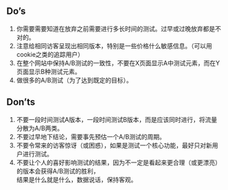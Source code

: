 
## Do’s

1. 你需要需要知道在放弃之前需要进行多长时间的测试。过早或过晚放弃都是不对的。  
2. 注意给相同访客呈现出相同版本，特别是一些价格什么敏感信息。（可以用cookie之类的追踪用户）  
3. 在整个网站中保持A/B测试的一致性，不要在X页面显示A中测试元素，而在Y页面显示B种测试元素。  
4. 做很多的A/B测试（为了达到既定的目标）。  

## Don’ts

1. 不要一段时间测试A版本，一段时间测试B版本，而是应该同时进行，将流量分散为A/B两类。  
2. 不要过早地下结论，需要事先预估一个A/B测试的周期。  
3. 不要令常来的访客惊讶（或困惑），如果是测试一个核心功能，最好只对新用户进行测试。  
4. 不要让个人的喜好影响测试的结果，因为不一定是看起来更合理（或更漂亮）的版本会获得A/B测试的胜利，  
   结果是什么就是什么，数据说话，保持客观。  
